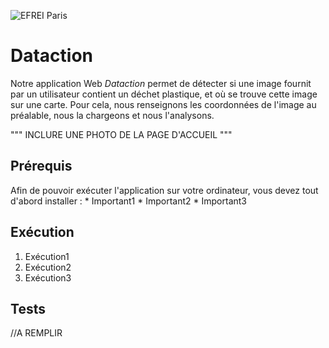 ![EFREI Paris](https://www.efrei.fr/wp-content/uploads/2019/06/Logo-Efrei-2017-Eng-Web.png)

Dataction
============================

Notre application Web *Dataction* permet de détecter si une image fournit par un utilisateur contient un déchet plastique, et où se trouve cette image sur une carte. Pour cela, nous renseignons les coordonnées de l'image au préalable, nous la chargeons et nous l'analysons.

""" INCLURE UNE PHOTO DE LA PAGE D'ACCUEIL """

Prérequis
-----------------------

Afin de pouvoir exécuter l'application sur votre ordinateur, vous devez tout d'abord installer :
	* Important1
	* Important2
	* Important3

Exécution
-----------------------

1. Exécution1
2. Exécution2
3. Exécution3

Tests
-----------------------

//A REMPLIR
